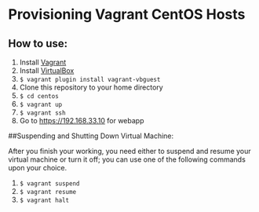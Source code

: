 # Provisioning Vagrant CentOS Hosts

## How to use:

1. Install [Vagrant](https://www.vagrantup.com/downloads)
2. Install [VirtualBox](https://www.virtualbox.org/wiki/Downloads)
3. `$ vagrant plugin install vagrant-vbguest`
4. Clone this repository to your home directory
5. `$ cd centos`
6. `$ vagrant up`
7. `$ vagrant ssh`
8. Go to https://192.168.33.10 for webapp

##Suspending and Shutting Down Virtual Machine:

<p>After you finish your working, you need either to suspend and resume your virtual machine or turn it off; you can use one of the following commands upon your choice.</p>

1. `$ vagrant suspend`
2. `$ vagrant resume`
3. `$ vagrant halt`
